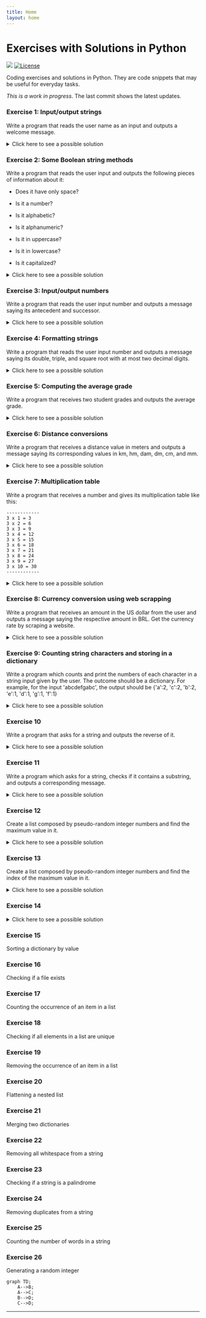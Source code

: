 ```yaml
---
title: Home
layout: home
---
```


# Exercises with Solutions in Python

[![](https://img.shields.io/badge/-Python-grey?&logo=Python)](https://www.python.org/)
 [![License](https://img.shields.io/badge/License-Apache_2.0-blue.svg)](https://opensource.org/licenses/Apache-2.0)

Coding exercises and solutions in Python. They are code snippets that may be useful for everyday tasks.

_This is a work in progress_. The last commit shows the latest updates.

### Exercise 1: Input/output strings

Write a program that reads the user name as an input and outputs a welcome message.

<details markdown=block>
<summary markdown=span>Click here to see a possible solution</summary>

```python
user_name = input('Write your first name: ')
print('Welcome,', user_name, '!')
print('Welcome, {}!'.format(user_name))
```
</details>


### Exercise 2: Some Boolean string methods

Write a program that reads the user input and outputs the following pieces of information about it:

- Does it have only space?

- Is it a number?

- Is it alphabetic?

- Is it alphanumeric?

- Is it in uppercase?

- Is it in lowercase?

- Is it capitalized?

<details markdown=block>
<summary markdown=span>Click here to see a possible solution</summary>

```python
user_input = input('Enter something: ')
print('The Python primitive datatype of this value is', type(user_input))
print('Does it have only space?', user_input.isspace())
print('Is it a number?', user_input.isnumeric())
print('Is it alphabetic?', user_input.isalpha())
print('Is it alphanumeric?', user_input.isalnum())
print('Is it in uppercase?', user_input.isupper())
print('Is it in lowercase?', user_input.islower())
print('Is it capitalized?', user_input.istitle())
```
</details>

### Exercise 3: Input/output numbers

Write a program that reads the user input number and outputs a message saying its antecedent and successor.

<details markdown=block>
<summary markdown=span>Click here to see a possible solution</summary>

```python
user_input = int(input('Enter a number: '))
antecedent = user_input - 1
successor = user_input + 1
print('By analyzing number {}, its antecedent is {} and its successor is {}.'.format(user_input, antecedent, successor))
```
</details>

### Exercise 4: Formatting strings

Write a program that reads the user input number and outputs a message saying its double, triple, and square root with at most two decimal digits.

<details markdown=block>
<summary markdown=span>Click here to see a possible solution</summary>

```python
user_input = int(input('Enter a number: '))
print(  'The double of {} is {}.'.format(user_input, 2 * user_input)  )
print(  'The triple of {} is {}.'.format(user_input, 3 * user_input)  )
print(  'The square root of {} is {:.2f}.'.format(user_input, user_input ** 0.5)  )
```
</details>

### Exercise 5: Computing the average grade

Write a program that receives two student grades and outputs the average grade.

<details markdown=block>
<summary markdown=span>Click here to see a possible solution</summary>

```python
grade_1 = float(input('Enter the first grade: '))
grade_2 = float(input('Enter the second grade: '))
print('The first student grade is {}.'.format(grade_1))
print('The second student grade is {}.'.format(grade_2))
print('The average between {} and {} is {}'.format(grade_1, grade_2, (grade_1 + grade_2)/2))
```
</details>

### Exercise 6: Distance conversions

Write a program that receives a distance value in meters and outputs a message saying its corresponding values in km, hm, dam, dm, cm, and mm.

<details markdown=block>
<summary markdown=span>Click here to see a possible solution</summary>

```python
meter_distance = float(input('Enter the distance in meters: '))
km_distance = meter_distance / 1000
hm_distance = meter_distance / 100
dam_distance = meter_distance / 10
dm_distance = meter_distance * 10
cm_distance = meter_distance * 100
mm_distance = meter_distance * 1000
print('The measure of {} m correspond to \n {} km \n {} hm \n {} dam \n {} dm \n {} cm \n {} mm'.format(meter_distance, km_distance,
                                                                                                        hm_distance, dam_distance, dm_distance, cm_distance, mm_distance))
```
</details>

### Exercise 7: Multiplication table

Write a program that receives a number and gives its multiplication table like this:

    ------------
    3 x 1 = 3
    3 x 2 = 6
    3 x 3 = 9
    3 x 4 = 12
    3 x 5 = 15
    3 x 6 = 18
    3 x 7 = 21
    3 x 8 = 24
    3 x 9 = 27
    3 x 10 = 30
    ------------

<details markdown=block>
<summary markdown=span>Click here to see a possible solution</summary>

```python
user_input_number = int(input('Enter a number to see its multiplication table: '))
print('-' * 12)
print('{} x 1 = {}'.format( user_input_number, user_input_number * 1 ))
print('{} x 2 = {}'.format( user_input_number, user_input_number * 2 ))
print('{} x 3 = {}'.format( user_input_number, user_input_number * 3 ))
print('{} x 4 = {}'.format( user_input_number, user_input_number * 4 ))
print('{} x 5 = {}'.format( user_input_number, user_input_number * 5 ))
print('{} x 6 = {}'.format( user_input_number, user_input_number * 6 ))
print('{} x 7 = {}'.format( user_input_number, user_input_number * 7 ))
print('{} x 8 = {}'.format( user_input_number, user_input_number * 8 ))
print('{} x 9 = {}'.format( user_input_number, user_input_number * 9 ))
print('{} x 10 = {}'.format( user_input_number, user_input_number * 10 ))
print('-' * 12)
```
</details>

### Exercise 8: Currency conversion using web scrapping

Write a program that receives an amount in the US dollar from the user and outputs a message saying the respective amount in BRL. Get the currency rate by scraping a website.

<details markdown=block>
<summary markdown=span>Click here to see a possible solution</summary>

```python
import requests
from bs4 import BeautifulSoup
URL = "https://www.forbes.com/advisor/money-transfer/currency-converter/usd-brl/"
page = requests.get(URL)
soup = BeautifulSoup(page.content, "html.parser")
html_USD_BRL = soup.find('strong')
value_USD_BRL = float(html_USD_BRL.text.split()[3])
user_dollar = float(input('Enter an amount in the US dollar: '))
print('With $ {} you can buy R$ {}'.format(user_dollar, user_dollar * value_USD_BRL))
```
</details>

### Exercise 9: Counting string characters and storing in a dictionary 

Write a program which counts and print the numbers of each character in a string input given by the user. The outcome should be a dictionary. For example, for the input 'abcdefgabc', the output should be {'a':2, 'c':2, 'b':2, 'e':1, 'd':1, 'g':1, 'f':1}

<details markdown=block>
<summary markdown=span>Click here to see a possible solution</summary>

```python
user_input = input('Enter a string: ')

```
</details>

### Exercise 10

 Write a program that asks for a string and outputs the reverse of it.


<details markdown=block>
<summary markdown=span>Click here to see a possible solution</summary>

```python
user_input = input('Enter a string: ')

print(user_input[::-1])
```
</details>

### Exercise 11

 Write a program which asks for a string, checks if it contains a substring, and outputs a corresponding message.

<details markdown=block>
<summary markdown=span>Click here to see a possible solution</summary>

```python
user_input_1 = input('Enter a string: ')
user_input_2 = input('Enter a string: ')

if user_input_2 in user_input_1:

    print('The former string contains the latter as a substring.')

else:

    print('The former string does NOT contain the latter as a substring.')

```
</details>


### Exercise 12

Create a list composed by pseudo-random integer numbers and find the maximum value in it.

<details markdown=block>
<summary markdown=span>Click here to see a possible solution</summary>

```python
import random

list_variable = []

# appending 10000 pseudo-random numbers (ranging between 0 and 10000000) to a list
for i in range(0,1000):
    list_variable.append(random.randint(0,10000000))

print('The maximum integer of the "list_variable" list is', max(list_variable))

```
</details>

### Exercise 13

Create a list composed by pseudo-random integer numbers and find the index of the maximum value in it.

<details markdown=block>
<summary markdown=span>Click here to see a possible solution</summary>

```python
import random

list_variable = []

# appending 10000 pseudo-random numbers (ranging between 0 and 10000000) to a list
for i in range(0,1000):
    list_variable.append(random.randint(0,10000000))

print('The index of the maximum integer of the "list_variable" list is', list_variable.index(max(list_variable)))

```
</details>

### Exercise 14

<details markdown=block>
<summary markdown=span>Click here to see a possible solution</summary>

Create a list and reverse it.

```python
list_variable = [1, 2, 3, 4, 5]

reverse_list = list_variable[::-1]

print(reverse_list)
```
</details>


### Exercise 15

Sorting a dictionary by value

### Exercise 16

Checking if a file exists

### Exercise 17

Counting the occurrence of an item in a list

### Exercise 18

Checking if all elements in a list are unique

### Exercise 19

Removing the occurrence of an item in a list

### Exercise 20

Flattening a nested list

### Exercise 21

Merging two dictionaries

### Exercise 22

Removing all whitespace from a string

### Exercise 23

Checking if a string is a palindrome

### Exercise 24

Removing duplicates from a string

### Exercise 25

Counting the number of words in a string

### Exercise 26

Generating a random integer


```mermaid
graph TD;
    A-->B;
    A-->C;
    B-->D;
    C-->D;
```



---
